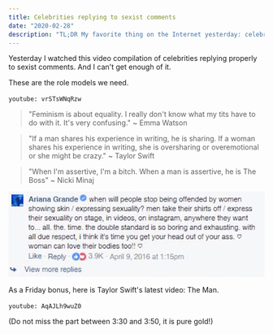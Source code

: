 ```yaml
---
title: Celebrities replying to sexist comments
date: "2020-02-28"
description: "TL;DR My favorite thing on the Internet yesterday: celebrities replying to sexist comments"
---
```


Yesterday I watched this video compilation of celebrities replying properly to sexist comments. And I can't get enough of it.

These are the role models we need.

`youtube: vrSTsWNqRzw`

> "Feminism is about equality. I really don't know what my tits have to do with it. It's very confusing." ~ Emma Watson

> "If a man shares his experience in writing, he is sharing. If a woman shares his experience in writing, she is oversharing or overemotional or she might be crazy." ~ Taylor Swift

> "When I'm assertive, I'm a bitch. When a man is assertive, he is The Boss" ~ Nicki Minaj

![Tweet by Ariana Grande: "when will people stop being offended by women showing skin / expressing sexuality? men take their shirts off / express their sexuality on stage, in videos, on instagram, anywhere they want to... all. the. time. the double standard is so boring and exhausting. with all due respect, i think it's time you get your head out of your ass. ? woman can love their bodies too!!?"](ariana-grande-sexuality.png)

As a Friday bonus, here is Taylor Swift's latest video: The Man.

`youtube: AqAJLh9wuZ0`

(Do not miss the part between 3:30 and 3:50, it is pure gold!)
